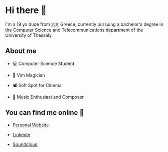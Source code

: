 # Hi there 👋

I'm a 19 yo dude from 🇬🇷 Greece, currently pursuing a bachelor's degree in the Computer Science and Telecommunications department of the University of Thessaly.

## About me

- 💻 Computer Science Student

- 🧠 Vim Magician

- 📽️ Soft Spot for Cinema

- 🎵 Music Enthusiast and Composer

## You can find me online 🔎

- [Personal Website](https://billvog.com)

- [LinkedIn](https://www.linkedin.com/in/vasilis-voyiadjis/)

- [Soundcloud](https://soundcloud.com/voyajis)
